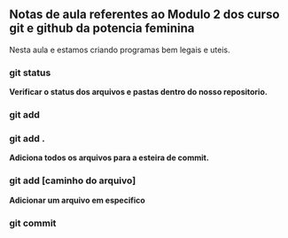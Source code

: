## Notas de aula referentes ao Modulo 2 dos curso git e github da potencia feminina


Nesta aula e estamos criando programas bem legais e uteis.


### git status
**Verificar o status dos arquivos e pastas dentro do nosso repositorio.**


### git add
### git add .
**Adiciona todos os arquivos para a esteira de commit.**


### git add [caminho do arquivo]
**Adicionar um arquivo em especifico**


### git commit
